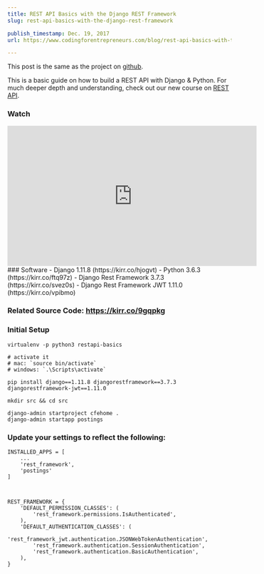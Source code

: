 ```yaml
---
title: REST API Basics with the Django REST Framework
slug: rest-api-basics-with-the-django-rest-framework

publish_timestamp: Dec. 19, 2017
url: https://www.codingforentrepreneurs.com/blog/rest-api-basics-with-the-django-rest-framework/

---
```



This post is the same as the project on [github](https://github.com/codingforentrepreneurs/REST-API-Basics). 

This is a basic guide on how to build a REST API with Django & Python. For much deeper depth and understanding, check out our new course on [REST API](https://kirr.co/rfqyre).

### Watch
<iframe width="560" height="315" src="https://www.youtube.com/embed/tG6O8YF91HE" frameborder="0" gesture="media" allow="encrypted-media" allowfullscreen></iframe>
### Software
- Django 1.11.8 (https://kirr.co/hjogvt)
- Python 3.6.3 (https://kirr.co/ftq97z)
- Django Rest Framework 3.7.3 (https://kirr.co/svez0s)
- Django Rest Framework JWT 1.11.0 (https://kirr.co/vpibmo)


### Related Source Code: https://kirr.co/9gqpkg


### Initial Setup
```
virtualenv -p python3 restapi-basics

# activate it 
# mac: `source bin/activate`
# windows: `.\Scripts\activate`

pip install django==1.11.8 djangorestframework==3.7.3 djangorestframework-jwt==1.11.0

mkdir src && cd src

django-admin startproject cfehome .
django-admin startapp postings
```



### Update your settings to reflect the following:

```
INSTALLED_APPS = [
    ...
    'rest_framework',
    'postings'
]



REST_FRAMEWORK = {
    'DEFAULT_PERMISSION_CLASSES': (
        'rest_framework.permissions.IsAuthenticated',
    ),
    'DEFAULT_AUTHENTICATION_CLASSES': (
        'rest_framework_jwt.authentication.JSONWebTokenAuthentication',
        'rest_framework.authentication.SessionAuthentication',
        'rest_framework.authentication.BasicAuthentication',
    ),
}
```
